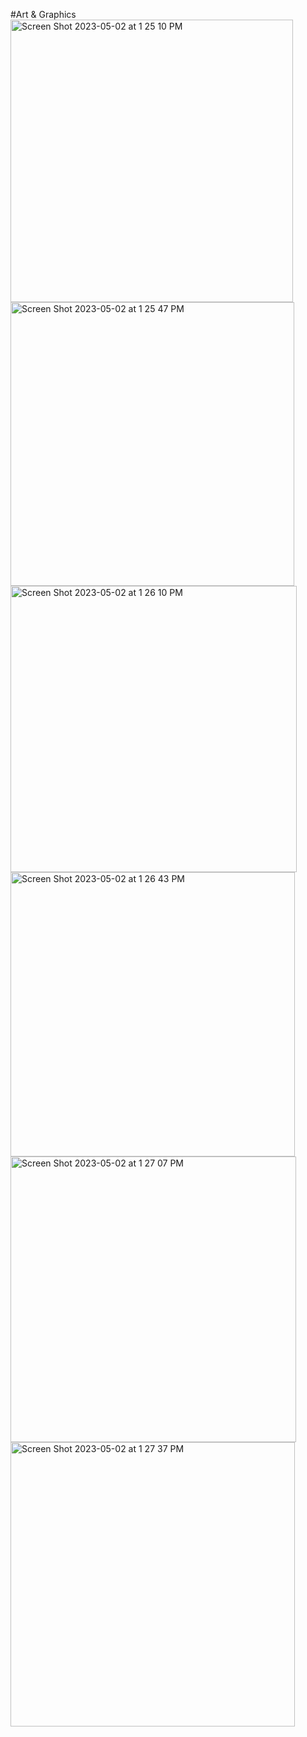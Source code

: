 #Art & Graphics
<img width="452" alt="Screen Shot 2023-05-02 at 1 25 10 PM" src="https://user-images.githubusercontent.com/49348631/235754275-5d228f94-2322-4b1e-8e37-e1ad47431ee3.png">
<img width="454" alt="Screen Shot 2023-05-02 at 1 25 47 PM" src="https://user-images.githubusercontent.com/49348631/235754296-c93a916e-3507-485a-8f51-6fe24236cc63.png">
<img width="458" alt="Screen Shot 2023-05-02 at 1 26 10 PM" src="https://user-images.githubusercontent.com/49348631/235754306-c8d1476a-6a50-49dc-a8ca-2b3790d501c7.png">
<img width="455" alt="Screen Shot 2023-05-02 at 1 26 43 PM" src="https://user-images.githubusercontent.com/49348631/235754310-35921982-b25c-4aaf-873f-b1eb01c223cf.png">
<img width="457" alt="Screen Shot 2023-05-02 at 1 27 07 PM" src="https://user-images.githubusercontent.com/49348631/235754319-d87f47d7-b5de-4f42-9347-46d8d55140a7.png">
<img width="455" alt="Screen Shot 2023-05-02 at 1 27 37 PM" src="https://user-images.githubusercontent.com/49348631/235754580-37222a33-1b10-44ba-a4fe-18e532ac9262.png">

